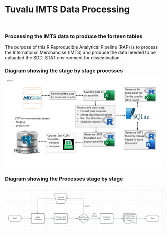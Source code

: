 
# Tuvalu IMTS Data Processing

<br>

### Processing the IMTS data to produce the forteen tables

The purpose of this R Reproducible Analytical Pipeline (RAP) is to process the International Merchandise (IMTS) and produce the data needed to be uploaded the SDD .STAT environment for dissemination.

### Diagram showing the stage by stage processes

![The new Reproducible Analytical Pipeline](image/MappingTheProcess_20-12-23.jpg)


### Diagram showing the Processes stage by stage

![Chart of the Process flow](image/Flowchart_process.jpg)
